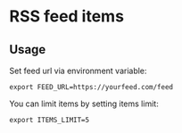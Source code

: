 # RSS feed items

## Usage

Set feed url via environment variable:

```
export FEED_URL=https://yourfeed.com/feed
```

You can limit items by setting items limit:

```
export ITEMS_LIMIT=5
```
